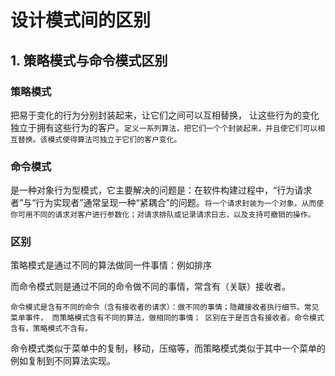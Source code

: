 # 设计模式间的区别

## 1. 策略模式与命令模式区别 

### 策略模式 

   把易于变化的行为分别封装起来，让它们之间可以互相替换， 让这些行为的变化独立于拥有这些行为的客户。`定义一系列算法，把它们一个个封装起来，并且使它们可以相互替换。该模式使得算法可独立于它们的客户变化。`
  
### 命令模式 

  是一种对象行为型模式，它主要解决的问题是：在软件构建过程中，“行为请求者”与“行为实现者”通常呈现一种“紧耦合”的问题。`将一个请求封装为一个对象，从而使你可用不同的请求对客户进行参数化；对请求排队或记录请求日志，以及支持可撤销的操作。`
  
### 区别

策略模式是通过不同的算法做同一件事情：例如排序

而命令模式则是通过不同的命令做不同的事情，常含有（关联）接收者。

`命令模式是含有不同的命令（含有接收者的请求）：做不同的事情；隐藏接收者执行细节。常见菜单事件，
而策略模式含有不同的算法，做相同的事情；
区别在于是否含有接收者。命令模式含有，策略模式不含有。`

命令模式类似于菜单中的复制，移动，压缩等，而策略模式类似于其中一个菜单的例如复制到不同算法实现。

